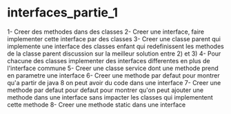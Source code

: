 # interfaces_partie_1

1- Creer des methodes dans des classes
2- Creer une interface, faire implementer cette interface par des classes
3- Creer une classe parent qui implemente une interface 
	  des classes enfant qui redefinissent les methodes de la classe parent
    discussion sur la meilleur solution entre 2) et 3)
4- Pour chacune des classes implementer des interfaces differentes en plus de l'interface commune
5- Creer une classe service dont une methode prend en parametre une interface
6- Creer une methode par defaut pour montrer qu'a partir de java 8 on peut avoir du code dans une interface
7- Creer une methode par defaut pour defaut pour montrer qu'on peut ajouter une methode dans une interface sans impacter les classes qui implementent cette methode
8- Creer une methode static dans une interface
